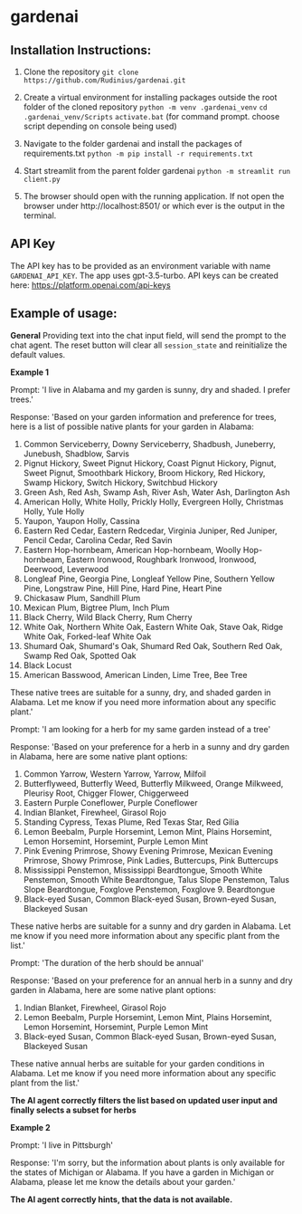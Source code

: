 # gardenai

## Installation Instructions:

1. Clone the repository 
`git clone https://github.com/Rudinius/gardenai.git`

2. Create a virtual environment for installing packages outside the root folder of the cloned repository
`python -m venv .gardenai_venv`
`cd .gardenai_venv/Scripts`
`activate.bat` (for command prompt. choose script depending on console being used)

3. Navigate to the folder gardenai and install the packages of requirements.txt
`python -m pip install -r requirements.txt`

4. Start streamlit from the parent folder gardenai
`python -m streamlit run client.py`

5. The browser should open with the running application.
If not open the browser under http://localhost:8501/ or which ever is the output in the terminal.

## API Key
The API key has to be provided as an environment variable with name
`GARDENAI_API_KEY`.
The app uses gpt-3.5-turbo.
API keys can be created here: https://platform.openai.com/api-keys

## Example of usage:

**General**
Providing text into the chat input field, will send the prompt to the chat agent.
The reset button will clear all `session_state` and reinitialize the default values.

**Example 1**

Prompt:
'I live in Alabama and my garden is sunny, dry and shaded. I prefer trees.'

Response:
'Based on your garden information and preference for trees, here is a list of possible native plants for your garden in Alabama:

1. Common Serviceberry, Downy Serviceberry, Shadbush, Juneberry, Junebush, Shadblow, Sarvis
2. Pignut Hickory, Sweet Pignut Hickory, Coast Pignut Hickory, Pignut, Sweet Pignut, Smoothbark Hickory, Broom Hickory, Red Hickory, Swamp Hickory, Switch Hickory, Switchbud Hickory
3. Green Ash, Red Ash, Swamp Ash, River Ash, Water Ash, Darlington Ash
4. American Holly, White Holly, Prickly Holly, Evergreen Holly, Christmas Holly, Yule Holly
5. Yaupon, Yaupon Holly, Cassina
6. Eastern Red Cedar, Eastern Redcedar, Virginia Juniper, Red Juniper, Pencil Cedar, Carolina Cedar, Red Savin
7. Eastern Hop-hornbeam, American Hop-hornbeam, Woolly Hop-hornbeam, Eastern Ironwood, Roughbark Ironwood, Ironwood, Deerwood, Leverwood
8. Longleaf Pine, Georgia Pine, Longleaf Yellow Pine, Southern Yellow Pine, Longstraw Pine, Hill Pine, Hard Pine, Heart Pine
9. Chickasaw Plum, Sandhill Plum
10. Mexican Plum, Bigtree Plum, Inch Plum
11. Black Cherry, Wild Black Cherry, Rum Cherry
12. White Oak, Northern White Oak, Eastern White Oak, Stave Oak, Ridge White Oak, Forked-leaf White Oak
13. Shumard Oak, Shumard's Oak, Shumard Red Oak, Southern Red Oak, Swamp Red Oak, Spotted Oak
14. Black Locust
15. American Basswood, American Linden, Lime Tree, Bee Tree

These native trees are suitable for a sunny, dry, and shaded garden in Alabama. Let me know if you need more information about any specific plant.'

Prompt:
'I am looking for a herb for my same garden instead of a tree'

Response:
'Based on your preference for a herb in a sunny and dry garden in Alabama, here are some native plant options:

1. Common Yarrow, Western Yarrow, Yarrow, Milfoil
2. Butterflyweed, Butterfly Weed, Butterfly Milkweed, Orange Milkweed, Pleurisy Root, Chigger Flower, Chiggerweed
3. Eastern Purple Coneflower, Purple Coneflower
4. Indian Blanket, Firewheel, Girasol Rojo
5. Standing Cypress, Texas Plume, Red Texas Star, Red Gilia
6. Lemon Beebalm, Purple Horsemint, Lemon Mint, Plains Horsemint, Lemon Horsemint, Horsemint, Purple Lemon Mint
7. Pink Evening Primrose, Showy Evening Primrose, Mexican Evening Primrose, Showy Primrose, Pink Ladies, Buttercups, Pink Buttercups
8. Mississippi Penstemon, Mississippi Beardtongue, Smooth White Penstemon, Smooth White Beardtongue, Talus Slope Penstemon, Talus Slope Beardtongue, Foxglove Penstemon, Foxglove 9. Beardtongue
9. Black-eyed Susan, Common Black-eyed Susan, Brown-eyed Susan, Blackeyed Susan

These native herbs are suitable for a sunny and dry garden in Alabama. Let me know if you need more information about any specific plant from the list.'

Prompt:
'The duration of the herb should be annual'

Response:
'Based on your preference for an annual herb in a sunny and dry garden in Alabama, here are some native plant options:

1. Indian Blanket, Firewheel, Girasol Rojo
2. Lemon Beebalm, Purple Horsemint, Lemon Mint, Plains Horsemint, Lemon Horsemint, Horsemint, Purple Lemon Mint
3. Black-eyed Susan, Common Black-eyed Susan, Brown-eyed Susan, Blackeyed Susan

These native annual herbs are suitable for your garden conditions in Alabama. Let me know if you need more information about any specific plant from the list.'

**The AI agent correctly filters the list based on updated user input and finally selects a subset for herbs**

**Example 2**

Prompt:
'I live in Pittsburgh'

Response:
'I'm sorry, but the information about plants is only available for the states of Michigan or Alabama. If you have a garden in Michigan or Alabama, please let me know the details about your garden.'

**The AI agent correctly hints, that the data is not available.**
